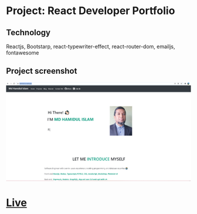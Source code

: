 # Project: React Developer Portfolio
<h2>Technology</h2>
<p>Reactjs, Bootstarp, react-typewriter-effect, react-router-dom, emailjs, fontawesome </p>
<h2>Project screenshot</h2>
<img src="./src/assets/screen1.png" alt="">

<h1><a href="https://hamidul-cv.web.app">Live</a></h2>